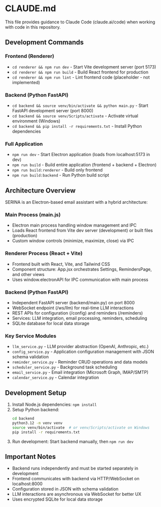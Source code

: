 # CLAUDE.md

This file provides guidance to Claude Code (claude.ai/code) when working with code in this repository.

## Development Commands

### Frontend (Renderer)
- `cd renderer && npm run dev` - Start Vite development server (port 5173)
- `cd renderer && npm run build` - Build React frontend for production
- `cd renderer && npm run lint` - Lint frontend code (placeholder - not implemented)

### Backend (Python FastAPI)
- `cd backend && source venv/bin/activate && python main.py` - Start FastAPI development server (port 8000)
- `cd backend && source venv/Scripts/activate` - Activate virtual environment (Windows)
- `cd backend && pip install -r requirements.txt` - Install Python dependencies

### Full Application
- `npm run dev` - Start Electron application (loads from localhost:5173 in dev)
- `npm run build` - Build entire application (frontend + backend + Electron)
- `npm run build:renderer` - Build only frontend
- `npm run build:backend` - Run Python build script

## Architecture Overview

SERINA is an Electron-based email assistant with a hybrid architecture:

### Main Process (main.js)
- Electron main process handling window management and IPC
- Loads React frontend from Vite dev server (development) or built files (production)
- Custom window controls (minimize, maximize, close) via IPC

### Renderer Process (React + Vite)
- Frontend built with React, Vite, and Tailwind CSS
- Component structure: App.jsx orchestrates Settings, RemindersPage, and other views
- Uses window.electronAPI for IPC communication with main process

### Backend (Python FastAPI)
- Independent FastAPI server (backend/main.py) on port 8000
- WebSocket endpoint (/ws/llm) for real-time LLM interactions
- REST APIs for configuration (/config) and reminders (/reminders)
- Services: LLM integration, email processing, reminders, scheduling
- SQLite database for local data storage

### Key Service Modules
- `llm_service.py` - LLM provider abstraction (OpenAI, Anthropic, etc.)
- `config_service.py` - Application configuration management with JSON schema validation
- `reminder_service.py` - Reminder CRUD operations and data models
- `scheduler_service.py` - Background task scheduling
- `email_service.py` - Email integration (Microsoft Graph, IMAP/SMTP)
- `calendar_service.py` - Calendar integration

## Development Setup

1. Install Node.js dependencies: `npm install`
2. Setup Python backend:
   ```bash
   cd backend
   python3.12 -m venv venv
   source venv/bin/activate  # or venv/Scripts/activate on Windows
   pip install -r requirements.txt
   ```
3. Run development: Start backend manually, then `npm run dev`

## Important Notes

- Backend runs independently and must be started separately in development
- Frontend communicates with backend via HTTP/WebSocket on localhost:8000
- Configuration stored in JSON with schema validation
- LLM interactions are asynchronous via WebSocket for better UX
- Uses encrypted SQLite for local data storage